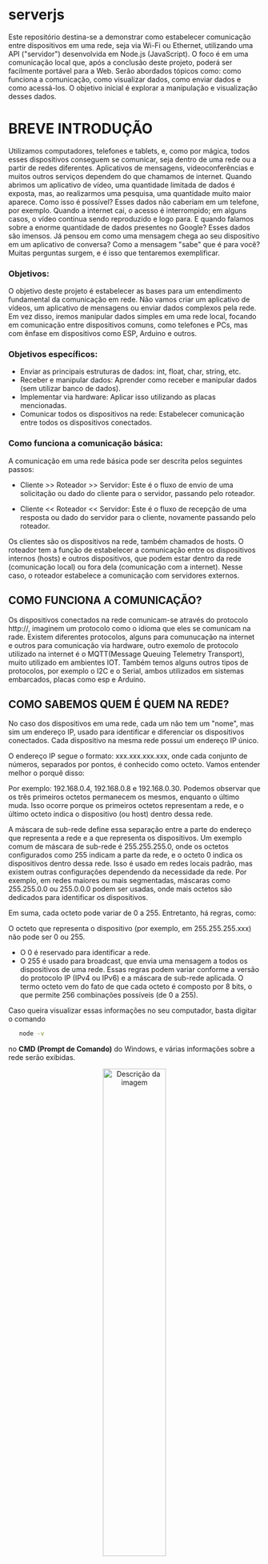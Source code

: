 # serverjs

Este repositório destina-se a demonstrar como estabelecer comunicação entre dispositivos em uma rede, seja via Wi-Fi ou Ethernet, utilizando uma API ("servidor") desenvolvida em Node.js (JavaScript). O foco é em uma comunicação local que, após a conclusão deste projeto, poderá ser facilmente portável para a Web. Serão abordados tópicos como: como funciona a comunicação, como visualizar dados, como enviar dados e como acessá-los. O objetivo inicial é explorar a manipulação e visualização desses dados.

# BREVE INTRODUÇÃO

Utilizamos computadores, telefones e tablets, e, como por mágica, todos esses dispositivos conseguem se comunicar, seja dentro de uma rede ou a partir de redes diferentes. Aplicativos de mensagens, videoconferências e muitos outros serviços dependem do que chamamos de internet. Quando abrimos um aplicativo de vídeo, uma quantidade limitada de dados é exposta, mas, ao realizarmos uma pesquisa, uma quantidade muito maior aparece. Como isso é possível? Esses dados não caberiam em um telefone, por exemplo. Quando a internet cai, o acesso é interrompido; em alguns casos, o vídeo continua sendo reproduzido e logo para. E quando falamos sobre a enorme quantidade de dados presentes no Google? Esses dados são imensos. Já pensou em como uma mensagem chega ao seu dispositivo em um aplicativo de conversa? Como a mensagem "sabe" que é para você? Muitas perguntas surgem, e é isso que tentaremos exemplificar.

### Objetivos: 

O objetivo deste projeto é estabelecer as bases para um entendimento fundamental da comunicação em rede. Não vamos criar um aplicativo de vídeos, um aplicativo de mensagens ou enviar dados complexos pela rede. Em vez disso, iremos manipular dados simples em uma rede local, focando em comunicação entre dispositivos comuns, como telefones e PCs, mas com ênfase em dispositivos como ESP, Arduino e outros.


### Objetivos específicos: 

* Enviar as principais estruturas de dados: int, float, char, string, etc.
* Receber e manipular dados: Aprender como receber e manipular dados (sem utilizar banco de dados).
* Implementar via hardware: Aplicar isso utilizando as placas mencionadas.
* Comunicar todos os dispositivos na rede: Estabelecer comunicação entre todos os dispositivos conectados.


### Como funciona a comunicação básica: 
A comunicação em uma rede básica pode ser descrita pelos seguintes passos:

* Cliente >> Roteador >> Servidor: Este é o fluxo de envio de uma solicitação ou dado do cliente para o servidor, passando pelo roteador.

* Cliente << Roteador << Servidor: Este é o fluxo de recepção de uma resposta ou dado do servidor para o cliente, novamente passando pelo roteador.

Os clientes são os dispositivos na rede, também chamados de hosts. O roteador tem a função de estabelecer a comunicação entre os dispositivos internos (hosts) e outros dispositivos, que podem estar dentro da rede (comunicação local) ou fora dela (comunicação com a internet). Nesse caso, o roteador estabelece a comunicação com servidores externos.

## COMO FUNCIONA A COMUNICAÇÃO?

Os dispositivos conectados na rede comunicam-se através do protocolo http://, imaginem um protocolo como o idioma que eles se comunicam na rade. Existem diferentes protocolos, alguns para comunucação na internet e outros para comunicação via hardware, outro exemolo de protocolo utilizado na internet é o MQTT(Message Queuing Telemetry Transport), muito utilizado em ambientes IOT. Também temos alguns outros tipos de protocolos, por exemplo o I2C e o Serial, ambos utilizados em sistemas embarcados, placas como esp e Arduino.


## COMO SABEMOS QUEM É QUEM NA REDE?
No caso dos dispositivos em uma rede, cada um não tem um "nome", mas sim um endereço IP, usado para identificar e diferenciar os dispositivos conectados. Cada dispositivo na mesma rede possui um endereço IP único.

O endereço IP segue o formato: xxx.xxx.xxx.xxx, onde cada conjunto de números, separados por pontos, é conhecido como octeto. Vamos entender melhor o porquê disso:

Por exemplo: 192.168.0.4, 192.168.0.8 e 192.168.0.30. Podemos observar que os três primeiros octetos permanecem os mesmos, enquanto o último muda. Isso ocorre porque os primeiros octetos representam a rede, e o último octeto indica o dispositivo (ou host) dentro dessa rede.

A máscara de sub-rede define essa separação entre a parte do endereço que representa a rede e a que representa os dispositivos. Um exemplo comum de máscara de sub-rede é 255.255.255.0, onde os octetos configurados como 255 indicam a parte da rede, e o octeto 0 indica os dispositivos dentro dessa rede. Isso é usado em redes locais padrão, mas existem outras configurações dependendo da necessidade da rede. Por exemplo, em redes maiores ou mais segmentadas, máscaras como 255.255.0.0 ou 255.0.0.0 podem ser usadas, onde mais octetos são dedicados para identificar os dispositivos.

Em suma, cada octeto pode variar de 0 a 255. Entretanto, há regras, como:

O octeto que representa o dispositivo (por exemplo, em 255.255.255.xxx) não pode ser 0 ou 255.
* O 0 é reservado para identificar a rede.
* O 255 é usado para broadcast, que envia uma mensagem a todos os dispositivos de uma rede.
Essas regras podem variar conforme a versão do protocolo IP (IPv4 ou IPv6) e a máscara de sub-rede aplicada. O termo octeto vem do fato de que cada octeto é composto por 8 bits, o que permite 256 combinações possíveis (de 0 a 255).

Caso queira visualizar essas informações no seu computador, basta digitar o comando 

  ```bash
     node -v
   ````
   
no **CMD (Prompt de Comando)** do Windows, e várias informações sobre a rede serão exibidas.


<p align="center">
  <img src="https://github.com/user-attachments/assets/c61163cb-7664-402a-827d-3d3bc2d7f103" alt="Descrição da imagem" width="50%" />
</p>

## COMO INSTALAR O NODE.JS 

O JavaScript roda nativamente no navegador, mas para executá-lo fora dele, precisamos de uma ferramenta que ofereça os módulos e o ambiente necessários. Utilizamos o **Node.js** para isso.

## Como instalar o Node.js

1. Acesse o site oficial do [Node.js](https://nodejs.org/en) e baixe a versão recomendada para o seu sistema operacional.
2. Siga as etapas da instalação (próximo, aceitar termos, etc.).

Após a instalação, você não verá um aplicativo do Node.js na área de trabalho, pois ele é um ambiente de execução, e não uma aplicação visual.

## Verificando a instalação

1. Abra o **Prompt de Comando (CMD)** ou o terminal.
3. Digite o comando abaixo para verificar se a instalação foi bem-sucedida:
   
     ```bash
     node -v
   
## E AGORA?
Agora vou começar a dividir por pastas e a medida que ache necessário, vou criando tópicos, aqui posso ir deixando algumas coisas que achei legal...
1. [CRIANDO_SERVIDOR](https://github.com/well1ngt0nso/serverjs/blob/main/teste_1_server/README.md#testando-o-nodejs)

## DICAS🎯
1. Desconectar o server após atualizações, em alguns casos limpar o cache do navegador ou rodar na guia anônima devido que pode ocorrer de algums configurações anteriores ficarem salvas ou armazenadas, seria um pouco ruim ver o projeto não funcionar quando temos muita certeza que tudo está ok e o problema ser um dos citado haha (aconteu comigo)

